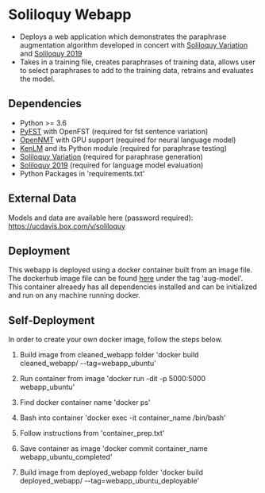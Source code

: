 # Soliloquy Webapp

 - Deploys a web application which demonstrates the paraphrase augmentation algorithm developed in concert with [Soliloquy Variation](https://github.com/ucdaviscl/soliloquy_variation) and [Soliloquy 2019](https://github.com/ssdavidson/soliloquy_2019)
 - Takes in a training file, creates paraphrases of training data, allows user to select paraphrases to add to the training data, retrains and evaluates the model.
 
## Dependencies
- Python >= 3.6
- [PyFST](https://github.com/placebokkk/pyfst) with OpenFST (required for fst sentence variation)
- [OpenNMT](https://github.com/OpenNMT/OpenNMT) with GPU support (required for neural language model)
- [KenLM](https://github.com/kpu/kenlm) and its Python module (required for paraphrase testing)
- [Soliloquy Variation](https://github.com/ucdaviscl/soliloquy_variation) (required for paraphrase generation)
- [Soliloquy 2019](https://github.com/ssdavidson/soliloquy_2019) (required for language model evaluation)
- Python Packages in 'requirements.txt'
## External Data

Models and data are available here (password required):
https://ucdavis.box.com/v/soliloquy 

## Deployment

This webapp is deployed using a docker container built from an image file.  The dockerhub image file can be found [here](https://cloud.docker.com/u/lemonelli/repository/docker/lemonelli/soliloquy-webapp) under the tag 'aug-model'.  This container alreaedy has all dependencies installed and can be initialized and run on any machine running docker.

## Self-Deployment

In order to create your own docker image, follow the steps below.

1. Build image from cleaned_webapp folder 
'docker build cleaned_webapp/ --tag=webapp_ubuntu' 

2. Run container from image 
'docker run -dit -p 5000:5000 webapp_ubuntu' 

3. Find docker container name 
'docker ps' 

4. Bash into container 
'docker exec -it container_name /bin/bash' 

5. Follow instructions from 'container_prep.txt'

6. Save container as image
'docker commit container_name webapp_ubuntu_completed'

7. Build image from deployed_webapp folder
'docker build deployed_webapp/ --tag=webapp_ubuntu_deployable'
